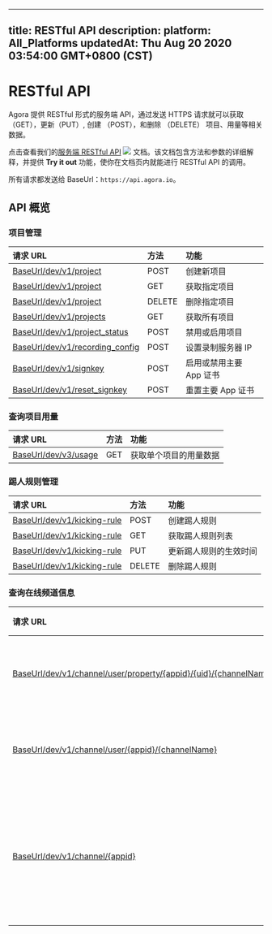 
---
title: RESTful API
description: 
platform: All_Platforms
updatedAt: Thu Aug 20 2020 03:54:00 GMT+0800 (CST)
---
# RESTful API
Agora 提供 RESTful 形式的服务端 API，通过发送 HTTPS 请求就可以获取 （GET），更新（PUT）, 创建 （POST），和删除 （DELETE） 项目、用量等相关数据。

点击查看我们的[服务端 RESTful API](https://docs.agora.io/cn/rtc/restfulapi/) ![](https://web-cdn.agora.io/docs-files/1583736328279) 文档。该文档包含方法和参数的详细解释，并提供 **Try it out** 功能，使你在文档页内就能进行 RESTful API 的调用。

所有请求都发送给 BaseUrl：`https://api.agora.io`。

## API 概览

### 项目管理

| 请求 URL                                                     | 方法   | 功能                    |
| :----------------------------------------------------------- | :----- | :---------------------- |
| [BaseUrl/dev/v1/project](https://docs.agora.io/cn/rtc/restfulapi/?_ga=2.218864153.1695148571.1593515861-1969480941.1589793536#/%E9%A1%B9%E7%9B%AE%E7%AE%A1%E7%90%86/createProject) | POST   | 创建新项目              |
| [BaseUrl/dev/v1/project](https://docs.agora.io/cn/rtc/restfulapi/?_ga=2.218864153.1695148571.1593515861-1969480941.1589793536#/%E9%A1%B9%E7%9B%AE%E7%AE%A1%E7%90%86/getProject) | GET    | 获取指定项目            |
| [BaseUrl/dev/v1/project](https://docs.agora.io/cn/rtc/restfulapi/?_ga=2.218864153.1695148571.1593515861-1969480941.1589793536#/%E9%A1%B9%E7%9B%AE%E7%AE%A1%E7%90%86/deleteProject) | DELETE | 删除指定项目            |
| [BaseUrl/dev/v1/projects](https://docs.agora.io/cn/rtc/restfulapi/?_ga=2.218864153.1695148571.1593515861-1969480941.1589793536#/%E9%A1%B9%E7%9B%AE%E7%AE%A1%E7%90%86/getProjects) | GET    | 获取所有项目            |
| [BaseUrl/dev/v1/project_status](https://docs.agora.io/cn/rtc/restfulapi/?_ga=2.218864153.1695148571.1593515861-1969480941.1589793536#/%E9%A1%B9%E7%9B%AE%E7%AE%A1%E7%90%86/changeProjectStatus) | POST   | 禁用或启用项目          |
| [BaseUrl/dev/v1/recording_config](https://docs.agora.io/cn/rtc/restfulapi/?_ga=2.218864153.1695148571.1593515861-1969480941.1589793536#/%E9%A1%B9%E7%9B%AE%E7%AE%A1%E7%90%86/setRecordingServer) | POST   | 设置录制服务器 IP       |
| [BaseUrl/dev/v1/signkey](https://docs.agora.io/cn/rtc/restfulapi/?_ga=2.218864153.1695148571.1593515861-1969480941.1589793536#/%E9%A1%B9%E7%9B%AE%E7%AE%A1%E7%90%86/changeSignKey) | POST   | 启用或禁用主要 App 证书 |
| [BaseUrl/dev/v1/reset_signkey](https://docs.agora.io/cn/rtc/restfulapi/?_ga=2.218864153.1695148571.1593515861-1969480941.1589793536#/%E9%A1%B9%E7%9B%AE%E7%AE%A1%E7%90%86/resetSignKey) | POST   | 重置主要 App 证书       |



### 查询项目用量

| 请求 URL                                                     | 方法 | 功能                   |
| :----------------------------------------------------------- | :--- | :--------------------- |
| [BaseUrl/dev/v3/usage](https://docs.agora.io/cn/rtc/restfulapi/?_ga=2.218864153.1695148571.1593515861-1969480941.1589793536#/%E6%9F%A5%E8%AF%A2%E9%A1%B9%E7%9B%AE%E7%94%A8%E9%87%8F/getProjectUsagesV3) | GET  | 获取单个项目的用量数据 |



### 踢人规则管理

| 请求 URL                                                     | 方法   | 功能                   |
| :----------------------------------------------------------- | :----- | :--------------------- |
| [BaseUrl/dev/v1/kicking-rule](https://docs.agora.io/cn/rtc/restfulapi/?_ga=2.218864153.1695148571.1593515861-1969480941.1589793536#/%E8%B8%A2%E4%BA%BA%E8%A7%84%E5%88%99%E7%AE%A1%E7%90%86/createKickingRule) | POST   | 创建踢人规则           |
| [BaseUrl/dev/v1/kicking-rule](https://docs.agora.io/cn/rtc/restfulapi/?_ga=2.218864153.1695148571.1593515861-1969480941.1589793536#/%E8%B8%A2%E4%BA%BA%E8%A7%84%E5%88%99%E7%AE%A1%E7%90%86/listKickingRule) | GET    | 获取踢人规则列表       |
| [BaseUrl/dev/v1/kicking-rule](https://docs.agora.io/cn/rtc/restfulapi/?_ga=2.218864153.1695148571.1593515861-1969480941.1589793536#/%E8%B8%A2%E4%BA%BA%E8%A7%84%E5%88%99%E7%AE%A1%E7%90%86/updateKickingRule) | PUT    | 更新踢人规则的生效时间 |
| [BaseUrl/dev/v1/kicking-rule](https://docs.agora.io/cn/rtc/restfulapi/?_ga=2.218864153.1695148571.1593515861-1969480941.1589793536#/%E8%B8%A2%E4%BA%BA%E8%A7%84%E5%88%99%E7%AE%A1%E7%90%86/deleteKickingRule) | DELETE | 删除踢人规则           |



### 查询在线频道信息

| 请求 URL                                                     | 方法 | 功能                 |
| :----------------------------------------------------------- | :--- | :------------------- |
| [BaseUrl/dev/v1/channel/user/property/{appid}/{uid}/{channelName}](https://docs.agora.io/cn/rtc/restfulapi/?_ga=2.218864153.1695148571.1593515861-1969480941.1589793536#/%E6%9F%A5%E8%AF%A2%E5%9C%A8%E7%BA%BF%E9%A2%91%E9%81%93%E4%BF%A1%E6%81%AF/userProperty) | GET  | 查询用户状态         |
| [BaseUrl/dev/v1/channel/user/{appid}/{channelName}](https://docs.agora.io/cn/rtc/restfulapi/?_ga=2.218864153.1695148571.1593515861-1969480941.1589793536#/%E6%9F%A5%E8%AF%A2%E5%9C%A8%E7%BA%BF%E9%A2%91%E9%81%93%E4%BF%A1%E6%81%AF/userList) | GET  | 获取用户列表         |
| [BaseUrl/dev/v1/channel/{appid}](https://docs.agora.io/cn/rtc/restfulapi/?_ga=2.218864153.1695148571.1593515861-1969480941.1589793536#/%E6%9F%A5%E8%AF%A2%E5%9C%A8%E7%BA%BF%E9%A2%91%E9%81%93%E4%BF%A1%E6%81%AF/channelList) | GET  | 分页查询项目的频道列表 |




